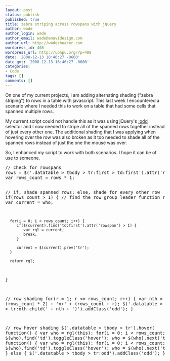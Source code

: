```yaml
---
layout: post
status: publish
published: true
title: zebra striping across rowspans with jQuery
author: wade
author_login: wade
author_email: wade@anavidesign.com
author_url: http://wadeshearer.com
wordpress_id: 408
wordpress_url: http://uphpu.org/?p=408
date: '2008-12-13 10:46:27 -0600'
date_gmt: '2008-12-13 16:46:27 -0600'
categories:
- Code
tags: []
comments: []
---
```

<p>On one of my current projects, I am adding alternating shading ("zebra striping") to rows in a table with javascript. This last week I encountered a scenario where I needed this to work on a table that had some cells that spanned multiple rows.</p>
<p>My current script could not handle this as it was using jQuery's <a href="http://docs.jquery.com/Selectors/odd">:odd</a> selector and I now needed to stripe all of the spanned rows together instead of just every other one. The additional shading that I was applying when hovering over the row was also broken as it too needed to shade all of the spanned rows instead of just the one the mouse was over.</p>
<p>So, I enhanced my script to work with both scenarios. I hope it can be of use to someone.</p>
<pre lang="php">
// check for rowspans
rows = $('.datatable > tbody > tr:first > td:first').attr('rowspan');
var rows_count = rows * 1;

// if, shade spanned rows; else, shade for every other row
if(rows_count > 1) {
   // find the row group leader
   function rgl(who) {
      var current = who;
      
      for(i = 0; i < rows_count; i++) {
         if($(current).find('td:first').attr('rowspan') > 1) {
            var rgl = current;
            break;
         }
         
         current = $(current).prev('tr');
      }
      
      return rgl;
   }

   // row shading
   for(r = 1; r <= rows_count; r++) {
      var nth = (rows_count * 2) + 'n+' + (rows_count + r);
      $('.datatable > tbody > tr:nth-child(' + nth + ')').addClass('odd');
   }
   
   // row hover shading
   $('.datatable > tbody > tr').hover(
      function() {
         var who = rgl(this);
         for(i = 0; i < rows_count; i++) {
            $(who).find('td').toggleClass('hover');
            who = $(who).next('tr');
         }
      },
      function() {
         var who = rgl(this);
         for(i = 0; i < rows_count; i++) {
            $(who).find('td').toggleClass('hover');
            who = $(who).next('tr');
         }
      }
   );
} else {
   $('.datatable > tbody > tr:odd').addClass('odd');
}
</pre>
